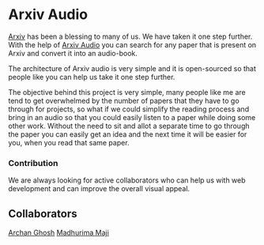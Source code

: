 # Arxiv Audio

[Arxiv](https://arxiv.org/) has been a blessing to many of us. We have taken it one step further. With the help of [Arxiv Audio]() you can search for
any paper that is present on Arxiv and convert it into an audio-book. 

The architecture of Arxiv audio is very simple and it is open-sourced so that people like you can help us take it one step further. 

The objective behind this project is very simple, many people like me are tend to get overwhelmed by the number of papers that they have to go through for projects,
so what if we could simplify the reading process and bring in an audio so that you could easily listen to a paper while doing some other work. Without the need to sit and allot a separate time to go through the paper you can easily get an idea and the next time it will be easier for you, when you read that same paper.

### Contribution

We are always looking for active collaborators who can help us with web development and can improve the overall visual appeal.


## Collaborators

[Archan Ghosh](https://github.com/ArchanGhosh)
[Madhurima Maji](https://github.com/madhurima99)
